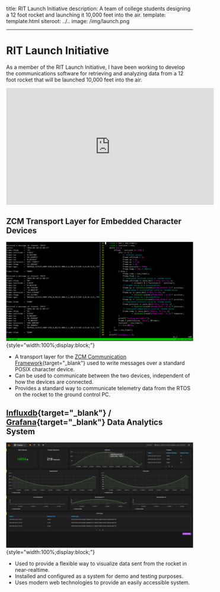 title: RIT Launch Initiative
description: A team of college students designing a 12 foot rocket and launching it 10,000 feet into the air.
template: template.html
siteroot: ../..
image: /img/launch.png

---

# RIT Launch Initiative
As a member of the RIT Launch Initiative, I have been working to develop the communications software for retrieving and analyzing data from a 12 foot rocket that will be launched 10,000 feet into the air.

<div style="text-align:center;">
  <iframe width="560" height="315" src="https://www.youtube.com/embed/Ku64EFfmUJA" frameborder="0" allowfullscreen></iframe>
</div>

## ZCM Transport Layer for Embedded Character Devices
![Data logger screenshot](launch_zcm-logger.png){style="width:100%;display:block;"}

* A transport layer for the [ZCM Communication Framework](https://github.com/ZeroCM/zcm){target="_blank"} used to write messages over a standard POSIX character device.
* Can be used to communicate between the two devices, independent of how the devices are connected.
* Provides a standard way to communicate telemetry data from the RTOS on the rocket to the ground control PC.

## [Influxdb](https://influxdata.com/){target="_blank"} / [Grafana](http://grafana.org/){target="_blank"} Data Analytics System
![Sreenshot of Grafana](launch_grafana.png){style="width:100%;display:block;"}

* Used to provide a flexible way to visualize data sent from the rocket in near-realtime.
* Installed and configured as a system for demo and testing purposes.
* Uses modern web technologies to provide an easily accessible system.
